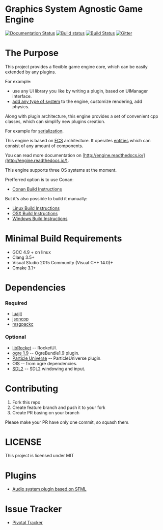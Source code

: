 Graphics System Agnostic Game Engine
====================================

[![Documentation Status](https://readthedocs.org/projects/engine/badge/?version=latest)](https://engine.readthedocs.io/en/latest/?badge=latest)
[![Build status](https://ci.appveyor.com/api/projects/status/vf3oobbg4ofld3of?svg=true)](https://ci.appveyor.com/project/Unix4ever/engine)
[![Build Status](https://travis-ci.org/gsage/engine.svg?branch=master)](https://travis-ci.org/gsage/engine)
[![Gitter](https://badges.gitter.im/gsage/engine.svg)](https://gitter.im/gsage/engine?utm_source=badge&utm_medium=badge&utm_campaign=pr-badge)

# The Purpose

This project provides a flexible game engine core, which can be easily
extended by any plugins.

For example:

* use any UI library you like by writing a plugin, based
  on UIManager interface.
* [add any type of system](http://engine.readthedocs.io/en/latest/tutorials/advanced/2_custom_systems.html)
  to the engine, customize rendering, add physics.

Along with plugin architecture, this engine provides a set of convenient
cpp classes, which can simplify new plugins creation.

For example for [serialization](http://engine.readthedocs.io/en/latest/tutorials/advanced/6_serializable.html).

This engine is based on [ECS](https://en.wikipedia.org/wiki/Entity_component_system) architecture.
It operates [entities](http://engine.readthedocs.io/en/latest/tutorials/basic/5_entities_format.html) which can consist of any amount of components.

You can read more documentation on [http://engine.readthedocs.io/](http://engine.readthedocs.io/).

This engine supports three OS systems at the moment.

Prefferred option is to use Conan:
* [Conan Build Instructions](http://engine.readthedocs.io/en/latest/tutorials/build/conan.html)

But it's also possible to build it manually:
* [Linux Build Instructions](http://engine.readthedocs.io/en/latest/tutorials/build/linux.html)
* [OSX Build Instructions](http://engine.readthedocs.io/en/latest/tutorials/build/mac.html)
* [Windows Build Instructions](http://engine.readthedocs.io/en/latest/tutorials/build/windows.html)

# Minimal Build Requirements

* GCC 4.9 + on linux
* Clang 3.5+
* Visual Studio 2015 Community (Visual C++ 14.0)+
* Cmake 3.1+

# Dependencies

### Required

* [luajit](http://luajit.org/)
* [jsoncpp](https://github.com/open-source-parsers/jsoncpp)
* [msgpackc](https://github.com/msgpack/msgpack-c)

### Optional

* [libRocket](https://github.com/libRocket/libRocket) -- RocketUI.
* [ogre 1.9](http://www.ogre3d.org/) -- OgreBundle1.9 plugin.
* [Particle Universe](https://github.com/scrawl/particleuniverse) --
  ParticleUniverse plugin.
* OIS -- from ogre dependencies.
* [SDL2](https://www.libsdl.org/download-2.0.php) -- SDL2 windowing
  and input.

# Contributing

1. Fork this repo
2. Create feature branch and push it to your fork
3. Create PR basing on your branch

Please make your PR have only one commit, so squash them.

# LICENSE

This project is licensed under MIT

# Plugins
- [Audio system plugin based on SFML](https://github.com/gsage/SFMLAudioSystemPlugin)

# Issue Tracker
- [Pivotal Tracker](https://www.pivotaltracker.com/n/projects/963480)
